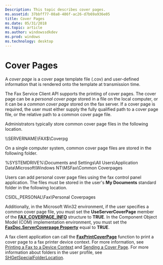 ```yaml
---
Description: This topic describes cover pages.
ms.assetid: 37bbff77-08a8-486f-ac26-d7b69a936e05
title: Cover Pages
ms.date: 05/31/2018
ms.topic: article
ms.author: windowssdkdev
ms.prod: windows
ms.technology: desktop
---
```


# Cover Pages

A *cover page* is a cover page template file (.cov) and user-defined information that is rendered onto the template at transmission time.

The Fax Service Client API supports the printing of cover pages. The cover page can be a *personal cover page* stored in a file on the local computer, or it can be a *common cover page* stored on the fax server. If a cover page is required, the user must either supply the fully qualified path to a cover page file, or the relative path to a common cover page file.

Administrators typically store common cover page files in the following location.

\\\\SERVERNAME\\FAX$\\Coverpg

On a single computer system, common cover page files are stored in the following folder.

%SYSTEMDRIVE%\\Documents and Settings\\All Users\\Application Data\\Microsoft\\Windows NT\\MSFax\\Common Coverpages

Users can add personal cover page files using the fax control panel application. The files must be stored in the user's **My Documents** standard folder in the following location.

CSIDL\_PERSONAL\\Fax\\Personal Coverpages

Additionally, in the Microsoft Win32 environment, if the user specifies a common cover page file, you must set the **UseServerCoverPage** member of the [**FAX\_COVERPAGE\_INFO**](/windows/previous-versions/Winfax/ns-winfax-_fax_coverpage_infoa?branch=master) structure to **TRUE**. In the Component Object Model (COM) implementation environment, you must set the [**FaxDoc.ServerCoverpage Property**](-mfax-ifaxdoc-get-servercoverpage-vb.md) equal to **TRUE**.

A fax client application can call the [**FaxPrintCoverPage**](/windows/previous-versions/Winfax/nf-winfax-faxprintcoverpagea?branch=master) function to print a cover page to a fax printer device context. For more information, see [Printing a Fax to a Device Context](-mfax-printing-a-fax-to-a-device-context.md) and [Sending a Cover Page](-mfax-sending-a-cover-page.md). For more information about folders in the user profile, see [SHGetSpecialFolderLocation](http://msdn.microsoft.com/library/en-us/shellcc/platform/shell/reference/functions/shgetspecialfolderlocation.asp).

 

 



